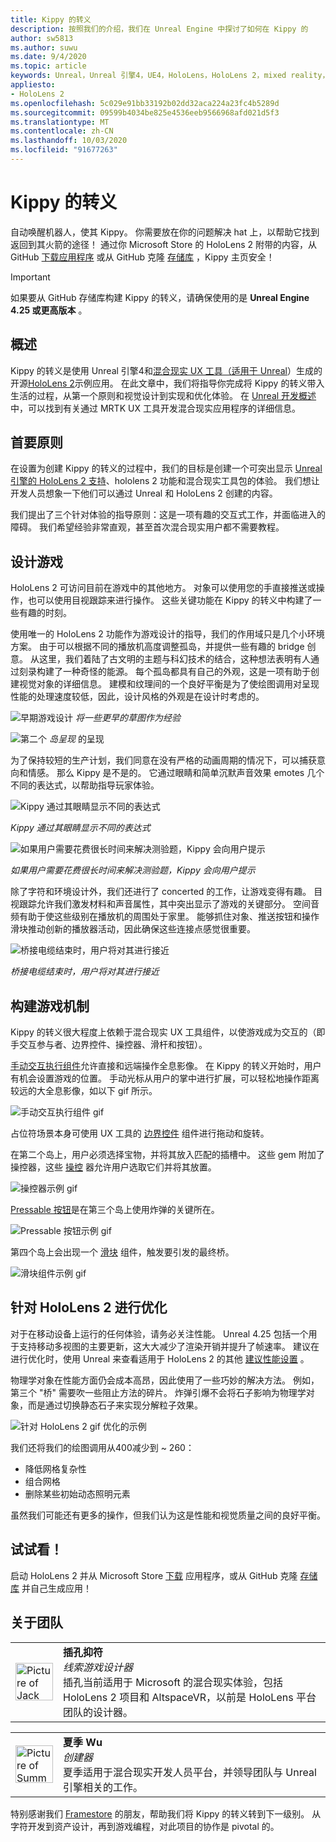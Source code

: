 ```yaml
---
title: Kippy 的转义
description: 按照我们的介绍，我们在 Unreal Engine 中探讨了如何在 Kippy 的
author: sw5813
ms.author: suwu
ms.date: 9/4/2020
ms.topic: article
keywords: Unreal，Unreal 引擎4，UE4，HoloLens，HoloLens 2，mixed reality，部署到设备，PC，文档
appliesto:
- HoloLens 2
ms.openlocfilehash: 5c029e91bb33192b02dd32aca224a23fc4b5289d
ms.sourcegitcommit: 09599b4034be825e4536eeb9566968afd021d5f3
ms.translationtype: MT
ms.contentlocale: zh-CN
ms.lasthandoff: 10/03/2020
ms.locfileid: "91677263"
---
```

# <a name="the-making-of-kippys-escape"></a>Kippy 的转义

自动唤醒机器人，使其 Kippy。 你需要放在你的问题解决 hat 上，以帮助它找到返回到其火箭的途径！ 通过你 Microsoft Store 的 HoloLens 2 附带的内容，从 GitHub [下载应用程序](https://www.microsoft.com/p/kippys-escape/9nbd7gl86vkd) 或从 GitHub 克隆 [存储库](https://github.com/microsoft/MixedReality-Unreal-KippysEscape) ，Kippy 主页安全！  

> [!IMPORTANT]
> 如果要从 GitHub 存储库构建 Kippy 的转义，请确保使用的是 **Unreal Engine 4.25 或更高版本** 。

## <a name="overview"></a>概述

Kippy 的转义是使用 Unreal 引擎4和[混合现实 UX 工具（适用于 Unreal](https://github.com/microsoft/MixedReality-UXTools-Unreal)）生成的开源[HoloLens 2](https://docs.microsoft.com/hololens/hololens2-hardware)示例应用。 在此文章中，我们将指导你完成将 Kippy 的转义带入生活的过程，从第一个原则和视觉设计到实现和优化体验。 在 [Unreal 开发概述](unreal-development-overview.md)中，可以找到有关通过 MRTK UX 工具开发混合现实应用程序的详细信息。

## <a name="first-principles"></a>首要原则 

在设置为创建 Kippy 的转义的过程中，我们的目标是创建一个可突出显示 [Unreal 引擎的 HoloLens 2 支持](https://docs.unrealengine.com/Platforms/AR/HoloLens2/index.html)、hololens 2 功能和混合现实工具包的体验。 我们想让开发人员想象一下他们可以通过 Unreal 和 HoloLens 2 创建的内容。  

我们提出了三个针对体验的指导原则：这是一项有趣的交互式工作，并面临进入的障碍。 我们希望经验非常直观，甚至首次混合现实用户都不需要教程。  

## <a name="designing-the-game"></a>设计游戏 

HoloLens 2 可访问目前在游戏中的其他地方。 对象可以使用您的手直接推送或操作，也可以使用目视跟踪来进行操作。 这些关键功能在 Kippy 的转义中构建了一些有趣的时刻。  

使用唯一的 HoloLens 2 功能作为游戏设计的指导，我们的作用域只是几个小环境方案。 由于可以根据不同的播放机高度调整孤岛，并提供一些有趣的 bridge 创意。 从这里，我们着陆了古文明的主题与科幻技术的结合，这种想法表明有人通过刻录构建了一种奇怪的能源。 每个孤岛都具有自己的外观，这是一项有助于创建视觉对象的详细信息。 建模和纹理间的一个良好平衡是为了使绘图调用对呈现性能的处理速度较低，因此，设计风格的外观是在设计时考虑的。 

![早期游戏设计 ](images/kippys-escape/kippys-escape-img-01.png)
 *将一些更早的草图作为经验*

![第二个 ](images/kippys-escape/kippys-escape-img-02.png)
 *岛呈现* 的呈现

为了保持较短的生产计划，我们同意在没有严格的动画周期的情况下，可以捕获意向和情感。 那么 Kippy 是不是的。 它通过眼睛和简单沉默声音效果 emotes 几个不同的表达式，以帮助指导玩家体验。 

![Kippy 通过其眼睛显示不同的表达式](images/kippys-escape/kippys-escape-img-03.gif)

*Kippy 通过其眼睛显示不同的表达式*

![如果用户需要花费很长时间来解决测验题，Kippy 会向用户提示](images/kippys-escape/kippys-escape-img-04.gif)

*如果用户需要花费很长时间来解决测验题，Kippy 会向用户提示*

除了字符和环境设计外，我们还进行了 concerted 的工作，让游戏变得有趣。 目视跟踪允许我们激发材料和声音属性，其中突出显示了游戏的关键部分。 空间音频有助于使这些级别在播放机的周围处于家里。 能够抓住对象、推送按钮和操作滑块推动创新的播放器活动，因此确保这些连接点感觉很重要。 

![桥接电缆结束时，用户将对其进行接近](images/kippys-escape/kippys-escape-img-05.gif)

*桥接电缆结束时，用户将对其进行接近*

## <a name="building-the-game-mechanics"></a>构建游戏机制 

Kippy 的转义很大程度上依赖于混合现实 UX 工具组件，以使游戏成为交互的（即手交互参与者、边界控件、操控器、滑杆和按钮）。   

[手动交互执行组件](https://microsoft.github.io/MixedReality-UXTools-Unreal/version/public/0.9.x/Docs/HandInteraction.html)允许直接和远端操作全息影像。 在 Kippy 的转义开始时，用户有机会设置游戏的位置。 手动光标从用户的掌中进行扩展，可以轻松地操作距离较远的大全息影像，如以下 gif 所示。  

![手动交互执行组件 gif](images/kippys-escape/kippys-escape-img-06.gif)

占位符场景本身可使用 UX 工具的 [边界控件](https://microsoft.github.io/MixedReality-UXTools-Unreal/version/public/0.9.x/Docs/BoundsControl.html) 组件进行拖动和旋转。  

在第二个岛上，用户必须选择宝物，并将其放入匹配的插槽中。 这些 gem 附加了操控器，这些 [操控](https://microsoft.github.io/MixedReality-UXTools-Unreal/version/public/0.9.x/Docs/Manipulator.html) 器允许用户选取它们并将其放置。 

![操控器示例 gif](images/kippys-escape/kippys-escape-img-07.gif)

[Pressable 按钮](https://microsoft.github.io/MixedReality-UXTools-Unreal/version/public/0.9.x/Docs/PressableButton.html)是在第三个岛上使用炸弹的关键所在。  

![Pressable 按钮示例 gif](images/kippys-escape/kippys-escape-img-08.gif)

第四个岛上会出现一个 [滑块](https://microsoft.github.io/MixedReality-UXTools-Unreal/version/public/0.9.x/Docs/PinchSlider.html) 组件，触发要引发的最终桥。  

![滑块组件示例 gif](images/kippys-escape/kippys-escape-img-09.gif) 

## <a name="optimizing-for-hololens-2"></a>针对 HoloLens 2 进行优化 

对于在移动设备上运行的任何体验，请务必关注性能。 Unreal 4.25 包括一个用于支持移动多视图的主要更新，这大大减少了渲染开销并提升了帧速率。 建议在进行优化时，使用 Unreal 来查看适用于 HoloLens 2 的其他 [建议性能设置](performance-recommendations-for-unreal.md) 。  

物理学对象在性能方面仍会成本高昂，因此使用了一些巧妙的解决方法。 例如，第三个 "桥" 需要吹一些阻止方法的碎片。 炸弹引爆不会将石子影响为物理学对象，而是通过切换静态石子来实现分解粒子效果。 

![针对 HoloLens 2 gif 优化的示例](images/kippys-escape/kippys-escape-img-10.gif) 

我们还将我们的绘图调用从400减少到 ~ 260： 
* 降低网格复杂性
* 组合网格
* 删除某些初始动态照明元素

虽然我们可能还有更多的操作，但我们认为这是性能和视觉质量之间的良好平衡。  

## <a name="try-it-out"></a>试试看！ 

启动 HoloLens 2 并从 Microsoft Store [下载](https://www.microsoft.com/p/kippys-escape/9nbd7gl86vkd) 应用程序，或从 GitHub 克隆 [存储库](https://github.com/microsoft/MixedReality-Unreal-KippysEscape) 并自己生成应用！  

## <a name="about-the-team"></a>关于团队

<table style="border-collapse:collapse" padding-left="0px">
<tr>
<td style="border-style: none" width="60"><img alt="Picture of Jack Caron" width="60" height="60" src="images/kippys-escape/jack-caron.jpg"></td>
<td style="border-style: none"><b>插孔抑符</b><br><i>线索游戏设计器</i><br>插孔当前适用于 Microsoft 的混合现实体验，包括 HoloLens 2 项目和 AltspaceVR，以前是 HoloLens 平台团队的设计器。</td>
</tr>
</table>

<table style="border-collapse:collapse" padding-left="0px">
<tr>
<td style="border-style: none" width="60"><img alt="Picture of Summer Wu" width="60" height="60" src="images/kippys-escape/summer-wu.jpg"></td>
<td style="border-style: none"><b>夏季 Wu</b><br><i>创建器</i><br>夏季适用于混合现实开发人员平台，并领导团队与 Unreal 引擎相关的工作。</td>
</tr>
</table>

特别感谢我们 [Framestore](https://www.framestore.com/) 的朋友，帮助我们将 Kippy 的转义转到下一级别。 从字符开发到资产设计，再到游戏编程，对此项目的协作是 pivotal 的。  